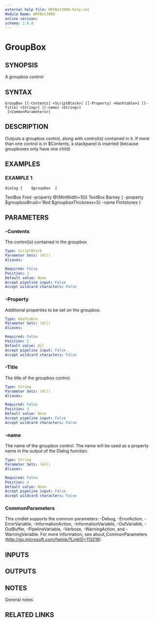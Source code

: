 ```yaml
---
external help file: WPFBot3000-help.xml
Module Name: WPFBot3000
online version:
schema: 2.0.0
---
```


# GroupBox

## SYNOPSIS
A groupbox control

## SYNTAX

```
GroupBox [[-Contents] <ScriptBlock>] [[-Property] <Hashtable>] [[-Title] <String>] [[-name] <String>]
 [<CommonParameters>]
```

## DESCRIPTION
Outputs a groupbox control, along with control(s) contained in it. 
If more than one control is in $Contents, a stackpanel is inserted (because groupboxes only have one child)

## EXAMPLES

### EXAMPLE 1
```
dialog {    $groupbox  {
```

TextBox Fred -property @{MinWidth=50}
        TextBox Barney
    } -property     $groupboxBrush='Red  $groupboxThickness=5} -name Flintstones
}

## PARAMETERS

### -Contents
The control(s) contained in the groupbox

```yaml
Type: ScriptBlock
Parameter Sets: (All)
Aliases:

Required: False
Position: 1
Default value: None
Accept pipeline input: False
Accept wildcard characters: False
```

### -Property
Additional properties to be set on the groupbox.

```yaml
Type: Hashtable
Parameter Sets: (All)
Aliases:

Required: False
Position: 2
Default value: @{}
Accept pipeline input: False
Accept wildcard characters: False
```

### -Title
The title of the groupbox control.

```yaml
Type: String
Parameter Sets: (All)
Aliases:

Required: False
Position: 3
Default value: None
Accept pipeline input: False
Accept wildcard characters: False
```

### -name
The name of the groupbox control. 
The name will be used as a property name in the output of the Dialog function.

```yaml
Type: String
Parameter Sets: (All)
Aliases:

Required: False
Position: 4
Default value: None
Accept pipeline input: False
Accept wildcard characters: False
```

### CommonParameters
This cmdlet supports the common parameters: -Debug, -ErrorAction, -ErrorVariable, -InformationAction, -InformationVariable, -OutVariable, -OutBuffer, -PipelineVariable, -Verbose, -WarningAction, and -WarningVariable.
For more information, see about_CommonParameters (http://go.microsoft.com/fwlink/?LinkID=113216).

## INPUTS

## OUTPUTS

## NOTES
General notes

## RELATED LINKS
